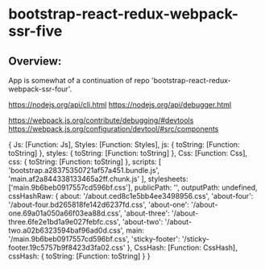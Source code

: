 # bootstrap-react-redux-webpack-ssr-five

## Overview:

App is somewhat of a continuation of repo 'bootstrap-react-redux-webpack-ssr-four'.

https://nodejs.org/api/cli.html
https://nodejs.org/api/debugger.html

https://webpack.js.org/contribute/debugging/#devtools
https://webpack.js.org/configuration/devtool/#src/components


{
  Js: [Function: Js],
  Styles: [Function: Styles],
  js: {
      toString: [Function: toString]
  },
  styles: {
      toString: [Function: toString]
  },
  Css: [Function: Css],
  css: {
      toString: [Function: toString]
  },
  scripts: [
    'bootstrap.a28375350721af57a451.bundle.js', 
    'main.af2a844338133465a2ff.chunk.js'
  ],
  stylesheets: ['main.9b6beb0917557cd596bf.css'],
  publicPath: '',
  outputPath: undefined,
  cssHashRaw: {
      about: '/about.ced8c1e5bb4ee3498956.css',
      'about-four': '/about-four.bd265818fe142d6237fd.css',
      'about-one': '/about-one.69a01a050a66f03ea88d.css',
      'about-three': '/about-three.6fe2e1bd1a9e027febfc.css',
      'about-two': '/about-two.a02b6323594baf96ad0d.css',
      main: '/main.9b6beb0917557cd596bf.css',
      'sticky-footer': '/sticky-footer.19c5757b9f8423d3fa02.css'
  },
  CssHash: [Function: CssHash],
  cssHash: {
      toString: [Function: toString]
  }
}
